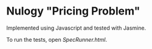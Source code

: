 # Nulogy "Pricing Problem"

Implemented using Javascript and tested with Jasmine.

To run the tests, open *SpecRunner.html*.
